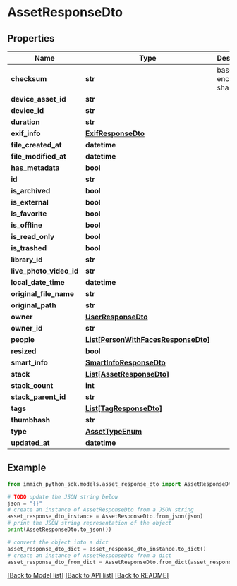 # AssetResponseDto


## Properties

Name | Type | Description | Notes
------------ | ------------- | ------------- | -------------
**checksum** | **str** | base64 encoded sha1 hash | 
**device_asset_id** | **str** |  | 
**device_id** | **str** |  | 
**duration** | **str** |  | 
**exif_info** | [**ExifResponseDto**](ExifResponseDto.md) |  | [optional] 
**file_created_at** | **datetime** |  | 
**file_modified_at** | **datetime** |  | 
**has_metadata** | **bool** |  | 
**id** | **str** |  | 
**is_archived** | **bool** |  | 
**is_external** | **bool** |  | 
**is_favorite** | **bool** |  | 
**is_offline** | **bool** |  | 
**is_read_only** | **bool** |  | 
**is_trashed** | **bool** |  | 
**library_id** | **str** |  | 
**live_photo_video_id** | **str** |  | [optional] 
**local_date_time** | **datetime** |  | 
**original_file_name** | **str** |  | 
**original_path** | **str** |  | 
**owner** | [**UserResponseDto**](UserResponseDto.md) |  | [optional] 
**owner_id** | **str** |  | 
**people** | [**List[PersonWithFacesResponseDto]**](PersonWithFacesResponseDto.md) |  | [optional] 
**resized** | **bool** |  | 
**smart_info** | [**SmartInfoResponseDto**](SmartInfoResponseDto.md) |  | [optional] 
**stack** | [**List[AssetResponseDto]**](AssetResponseDto.md) |  | [optional] 
**stack_count** | **int** |  | 
**stack_parent_id** | **str** |  | [optional] 
**tags** | [**List[TagResponseDto]**](TagResponseDto.md) |  | [optional] 
**thumbhash** | **str** |  | 
**type** | [**AssetTypeEnum**](AssetTypeEnum.md) |  | 
**updated_at** | **datetime** |  | 

## Example

```python
from immich_python_sdk.models.asset_response_dto import AssetResponseDto

# TODO update the JSON string below
json = "{}"
# create an instance of AssetResponseDto from a JSON string
asset_response_dto_instance = AssetResponseDto.from_json(json)
# print the JSON string representation of the object
print(AssetResponseDto.to_json())

# convert the object into a dict
asset_response_dto_dict = asset_response_dto_instance.to_dict()
# create an instance of AssetResponseDto from a dict
asset_response_dto_from_dict = AssetResponseDto.from_dict(asset_response_dto_dict)
```
[[Back to Model list]](../README.md#documentation-for-models) [[Back to API list]](../README.md#documentation-for-api-endpoints) [[Back to README]](../README.md)


